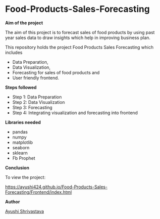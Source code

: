# Food-Products-Sales-Forecasting
**Aim of the project** 

The aim of this project is to forecast sales of food products by using past year sales data to draw insights which help in improving business plan.

This repository holds the project Food Products Sales Forecasting which includes
* Data Preparation, 
* Data Visualization,
* Forecasting for sales of food products and
* User friendly frontend.

**Steps followed**
- Step 1: Data Preparation
- Step 2: Data Visualization
- Step 3: Forecasting
- Step 4: Integrating visualization and forecasting into frontend



**Libraries needed**
- pandas
- numpy
- matplotlib
- seaborn
- sklearn 
- Fb Prophet


**Conclusion**

To view the project: 

https://ayushi424.github.io/Food-Products-Sales-Forecasting/Frontend/index.html


**Author** 

[Ayushi Shrivastava](https://github.com/ayushi424)
